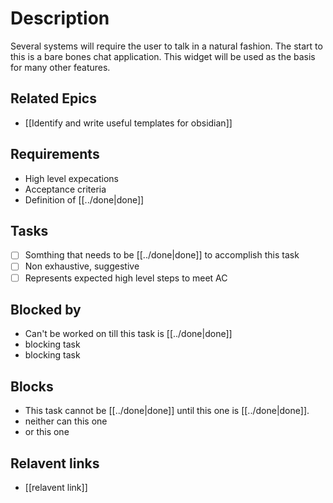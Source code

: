 # Description

Several systems will require the user to talk in a natural fashion. The start to this is a bare bones chat application. This widget will be used as the basis for many other features.
## Related Epics
- [[Identify and write useful templates for obsidian]] 
## Requirements

- High level expecations
- Acceptance criteria
- Definition of [[../done|done]]

## Tasks 

- [ ] Somthing that needs to be [[../done|done]] to accomplish this task
- [ ] Non exhaustive, suggestive
- [ ] Represents expected high level steps to meet AC
## Blocked by 

- Can't be worked on till this task is [[../done|done]]
- blocking task
- blocking task

## Blocks

- This task cannot be [[../done|done]] until this one is [[../done|done]].
- neither can this one
- or this one

## Relavent links

- [[relavent link]]